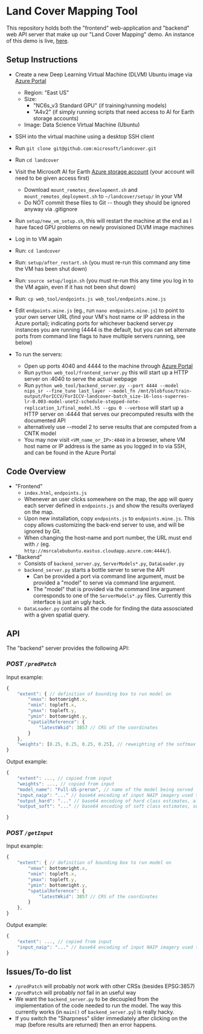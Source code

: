 # Land Cover Mapping Tool


This repository holds both the "frontend" web-application and "backend" web API server that make up our "Land Cover Mapping" demo. An instance of this demo is live, [here](http://msrcalebubuntu.eastus.cloudapp.azure.com:4040/).


## Setup Instructions

- Create a new Deep Learning Virtual Machine (DLVM) Ubuntu image via [Azure Portal](https://ms.portal.azure.com/)
  - Region: "East US"
  - Size:
    - "NC6s_v3  Standard GPU" (if training/running models)
    - "A4v2" (if simply running scripts that need access to AI for Earth storage accounts)
  - Image: Data Science Virtual Machine (Ubuntu)
- SSH into the virtual machine using a desktop SSH client
- Run `git clone git@github.com:microsoft/landcover.git`
- Run `cd landcover`
- Visit the Microsoft AI for Earth [Azure storage account](https://ms.portal.azure.com/#blade/Microsoft_Azure_Storage/FileShareMenuBlade/overview/storageAccountId/%2Fsubscriptions%2Fc9726640-cf74-4111-92f5-0d1c87564b93%2FresourceGroups%2FLandcover2%2Fproviders%2FMicrosoft.Storage%2FstorageAccounts%2Fmslandcoverstorageeast/path/vm-fileshare) (your account will need to be given access first)
  - Download `mount_remotes_development.sh` and `mount_remotes_deployment.sh` to `~/landcover/setup/` in your VM
  - Do NOT commit these files to Git -- though they should be ignored anyway via .gitignore
- Run `setup/new_vm_setup.sh`, this will restart the machine at the end as I have faced GPU problems on newly provisioned DLVM image machines
- Log in to VM again
- Run: `cd landcover`
- Run: `setup/after_restart.sh` (you must re-run this command any time the VM has been shut down)
- Run: `source setup/login.sh` (you must re-run this any time you log in to the VM again, even if it has not been shut down)

- Run: `cp web_tool/endpoints.js web_tool/endpoints.mine.js`
- Edit `endpoints.mine.js` (eg., run `nano endpoints.mine.js`) to point to your own server URL (find your VM's host name or IP address in the Azure portal); indicating ports for whichever backend server.py instances you are running (4444 is the default, but you can set alternate ports from command line flags to have multiple servers running, see below)

- To run the servers:
  - Open up ports 4040 and 4444 to the machine through [Azure Portal](https://ms.portal.azure.com/)
  - Run `python web_tool/frontend_server.py` this will start up a HTTP server on :4040 to serve the actual webpage
  - Run `python web_tool/backend_server.py --port 4444 --model nips_sr --fine_tune last_layer --model_fn /mnt/blobfuse/train-output/ForICCV/ForICCV-landcover-batch_size-16-loss-superres-lr-0.003-model-unet2-schedule-stepped-note-replication_1/final_model.h5 --gpu 0 --verbose` will start up a HTTP server on :4444 that serves our precomputed results with the documented API
  - alternatively use --model 2 to serve results that are computed from a CNTK model
  - You may now visit `<VM_name_or_IP>:4040` in a browser, where VM host name or IP address is the same as you logged in to via SSH, and can be found in the Azure Portal


## Code Overview

- "Frontend"
  - `index.html`, `endpoints.js`
  - Whenever an user clicks somewhere on the map, the app will query each server defined in `endpoints.js` and show the results overlayed on the map.
  - Upon new installation, copy `endpoints.js` to `endpoints.mine.js`. This copy allows customizing the back-end server to use, and will be ignored by Git.
  - When changing the host-name and port number, the URL must end with `/` (eg. `http://msrcalebubuntu.eastus.cloudapp.azure.com:4444/`).
- "Backend"
  - Consists of `backend_server.py`, `ServerModels*.py`, `DataLoader.py`
  - `backend_server.py` starts a bottle server to serve the API
    - Can be provided a port via command line argument, must be provided a "model" to serve via command line argument.
    - The "model" that is provided via the command line argument corresponds to one of the `ServerModels*.py` files. Currently this interface is just an ugly hack.
  - `DataLoader.py` contains all the code for finding the data assosciated with a given spatial query.


## API

The "backend" server provides the following API:

### *POST `/predPatch`*

Input example:
```js
{
    "extent": { // definition of bounding box to run model on
        "xmax": bottomright.x,
        "xmin": topleft.x,
        "ymax": topleft.y,
        "ymin": bottomright.y,
        "spatialReference": {
            "latestWkid": 3857 // CRS of the coordinates
        }
    },
    "weights": [0.25, 0.25, 0.25, 0.25], // reweighting of the softmax outputs, there should be one number (per class)
}
```

Output example:
```js
{
    "extent": ..., // copied from input
    "weights": ..., // copied from input
    "model_name": "Full-US-prerun", // name of the model being served
    "input_naip": "..." // base64 encoding of input NAIP imagery used to generate the model output, as PNG
    "output_hard": "..." // base64 encoding of hard class estimates, also as PNG
    "output_soft": "..." // base64 encoding of soft class estimates, see `utils.class_prediction_to_img()` for how image is generated

}
```

### *POST `/getInput`*

Input example:
```js
{
    "extent": { // definition of bounding box to run model on
        "xmax": bottomright.x,
        "xmin": topleft.x,
        "ymax": topleft.y,
        "ymin": bottomright.y,
        "spatialReference": {
            "latestWkid": 3857 // CRS of the coordinates
        }
    },
}
```

Output example:
```js
{
    "extent": ..., // copied from input
    "input_naip": "..." // base64 encoding of input NAIP imagery used to generate the model output, as PNG
}
```




## Issues/To-do list

- `/predPatch` will probably _not_ work with other CRSs (besides EPSG:3857)
- `/predPatch` will probably _not_ fail in an useful way
- We want the `backend_server.py` to be decoupled from the implementation of the code needed to run the model. The way this currently works (in `main()` of `backend_server.py`) is really hacky.
- If you switch the "Sharpness" slider immediately after clicking on the map (before results are returned) then an error happens.
